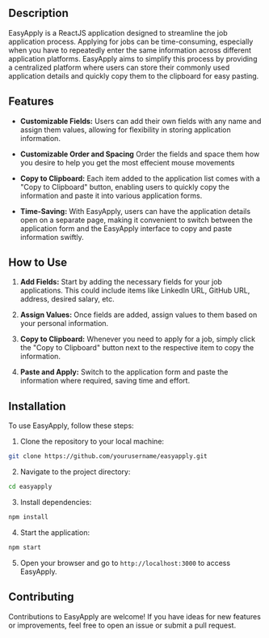 ## Description 

EasyApply is a ReactJS application designed to streamline the job application process. Applying for jobs can be time-consuming, especially when you have to repeatedly enter the same information across different application platforms. EasyApply aims to simplify this process by providing a centralized platform where users can store their commonly used application details and quickly copy them to the clipboard for easy pasting.

## Features

- **Customizable Fields:** Users can add their own fields with any name and assign them values, allowing for flexibility in storing application information.
  
- **Customizable Order and Spacing** Order the fields and space them how you desire to help you get the most effecient mouse movements
  
- **Copy to Clipboard:** Each item added to the application list comes with a "Copy to Clipboard" button, enabling users to quickly copy the information and paste it into various application forms.
  
- **Time-Saving:** With EasyApply, users can have the application details open on a separate page, making it convenient to switch between the application form and the EasyApply interface to copy and paste information swiftly.

## How to Use

1. **Add Fields:** Start by adding the necessary fields for your job applications. This could include items like LinkedIn URL, GitHub URL, address, desired salary, etc.

2. **Assign Values:** Once fields are added, assign values to them based on your personal information.

3. **Copy to Clipboard:** Whenever you need to apply for a job, simply click the "Copy to Clipboard" button next to the respective item to copy the information.

4. **Paste and Apply:** Switch to the application form and paste the information where required, saving time and effort.

## Installation

To use EasyApply, follow these steps:

1. Clone the repository to your local machine:

```bash
git clone https://github.com/yourusername/easyapply.git
```

2. Navigate to the project directory:

```bash
cd easyapply
```

3. Install dependencies:

```bash
npm install
```

4. Start the application:

```bash
npm start
```

5. Open your browser and go to `http://localhost:3000` to access EasyApply.

## Contributing

Contributions to EasyApply are welcome! If you have ideas for new features or improvements, feel free to open an issue or submit a pull request.
